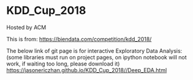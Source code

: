 # KDD_Cup_2018

Hosted by ACM  

This is from: https://biendata.com/competition/kdd_2018/

 The below link of git page is for interactive Exploratory Data Analysis:  
 (some libraries must run on project pages, on ipython notebook will not work, if waiting too long, please download it)  
 https://jasonericzhan.github.io/KDD_Cup_2018//Deep_EDA.html
